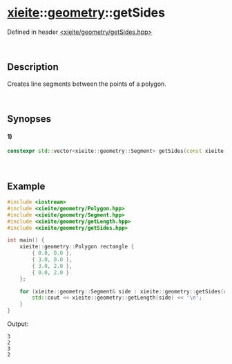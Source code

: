 # [xieite](../xieite.md)\:\:[geometry](../geometry.md)\:\:getSides
Defined in header [<xieite/geometry/getSides.hpp>](../../include/xieite/geometry/getSides.hpp)

&nbsp;

## Description
Creates line segments between the points of a polygon.

&nbsp;

## Synopses
#### 1)
```cpp
constexpr std::vector<xieite::geometry::Segment> getSides(const xieite::geometry::Polygon& polygon) noexcept;
```

&nbsp;

## Example
```cpp
#include <iostream>
#include <xieite/geometry/Polygon.hpp>
#include <xieite/geometry/Segment.hpp>
#include <xieite/geometry/getLength.hpp>
#include <xieite/geometry/getSides.hpp>

int main() {
    xieite::geometry::Polygon rectangle {
        { 0.0, 0.0 },
        { 3.0, 0.0 },
        { 3.0, 2.0 },
        { 0.0, 2.0 }
    };

    for (xieite::geometry::Segment& side : xieite::geometry::getSides(rectangle)) {
        std::cout << xieite::geometry::getLength(side) << '\n';
    }
}
```
Output:
```
3
2
3
2
```
